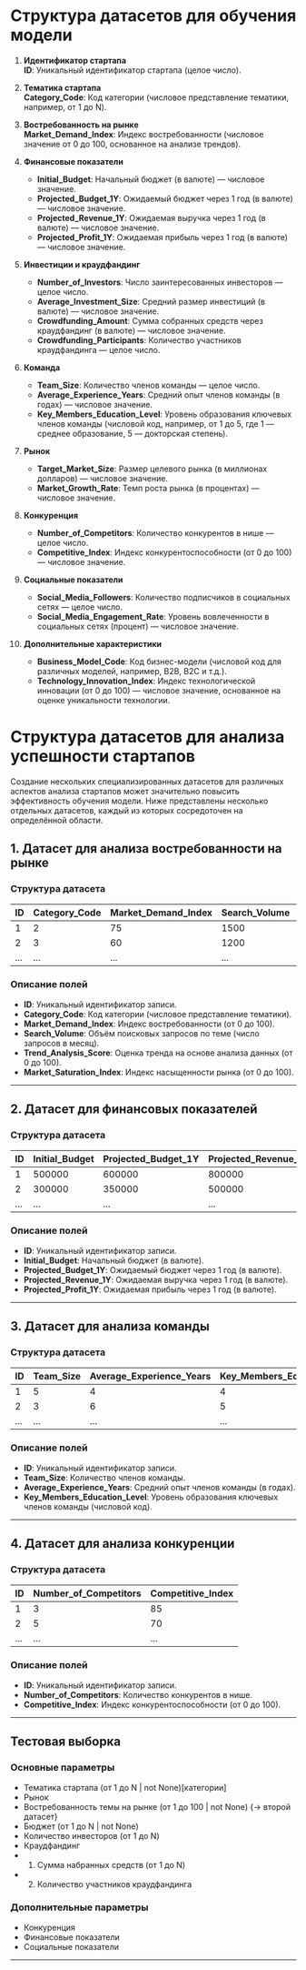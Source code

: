 # Структура датасетов для обучения модели 

1. **Идентификатор стартапа**  
   **ID**: Уникальный идентификатор стартапа (целое число).

2. **Тематика стартапа**  
   **Category_Code**: Код категории (числовое представление тематики, например, от 1 до N).

3. **Востребованность на рынке**  
   **Market_Demand_Index**: Индекс востребованности (числовое значение от 0 до 100, основанное на анализе трендов).

4. **Финансовые показатели**  
   - **Initial_Budget**: Начальный бюджет (в валюте) — числовое значение.  
   - **Projected_Budget_1Y**: Ожидаемый бюджет через 1 год (в валюте) — числовое значение.  
   - **Projected_Revenue_1Y**: Ожидаемая выручка через 1 год (в валюте) — числовое значение.  
   - **Projected_Profit_1Y**: Ожидаемая прибыль через 1 год (в валюте) — числовое значение.  

5. **Инвестиции и краудфандинг**  
   - **Number_of_Investors**: Число заинтересованных инвесторов — целое число.  
   - **Average_Investment_Size**: Средний размер инвестиций (в валюте) — числовое значение.  
   - **Crowdfunding_Amount**: Сумма собранных средств через краудфандинг (в валюте) — числовое значение.  
   - **Crowdfunding_Participants**: Количество участников краудфандинга — целое число.  

6. **Команда**  
   - **Team_Size**: Количество членов команды — целое число.  
   - **Average_Experience_Years**: Средний опыт членов команды (в годах) — числовое значение.  
   - **Key_Members_Education_Level**: Уровень образования ключевых членов команды (числовой код, например, от 1 до 5, где 1 — среднее образование, 5 — докторская степень).  

7. **Рынок**  
   - **Target_Market_Size**: Размер целевого рынка (в миллионах долларов) — числовое значение.  
   - **Market_Growth_Rate**: Темп роста рынка (в процентах) — числовое значение.  

8. **Конкуренция**  
   - **Number_of_Competitors**: Количество конкурентов в нише — целое число.  
   - **Competitive_Index**: Индекс конкурентоспособности (от 0 до 100) — числовое значение.  

9. **Социальные показатели**  
   - **Social_Media_Followers**: Количество подписчиков в социальных сетях — целое число.  
   - **Social_Media_Engagement_Rate**: Уровень вовлеченности в социальных сетях (процент) — числовое значение.  

10. **Дополнительные характеристики**  
    - **Business_Model_Code**: Код бизнес-модели (числовой код для различных моделей, например, B2B, B2C и т.д.).  
    - **Technology_Innovation_Index**: Индекс технологической инновации (от 0 до 100) — числовое значение, основанное на оценке уникальности технологии.

# Структура датасетов для анализа успешности стартапов

Создание нескольких специализированных датасетов для различных аспектов анализа стартапов может значительно повысить эффективность обучения модели. Ниже представлены несколько отдельных датасетов, каждый из которых сосредоточен на определённой области.

## 1. Датасет для анализа востребованности на рынке

### Структура датасета

| ID | Category_Code | Market_Demand_Index | Search_Volume | Trend_Analysis_Score | Market_Saturation_Index |
|----|---------------|---------------------|----------------|-----------------------|-------------------------|
| 1  |       2       |          75         |      1500      |           80          |           40            |
| 2  |       3       |          60         |      1200      |           70          |           50            |
| ...|      ...      |         ...         |       ...      |           ...         |           ...           |

### Описание полей
- **ID**: Уникальный идентификатор записи.
- **Category_Code**: Код категории (числовое представление тематики).
- **Market_Demand_Index**: Индекс востребованности (от 0 до 100).
- **Search_Volume**: Объём поисковых запросов по теме (число запросов в месяц).
- **Trend_Analysis_Score**: Оценка тренда на основе анализа данных (от 0 до 100).
- **Market_Saturation_Index**: Индекс насыщенности рынка (от 0 до 100).

---

## 2. Датасет для финансовых показателей

### Структура датасета

| ID | Initial_Budget | Projected_Budget_1Y | Projected_Revenue_1Y | Projected_Profit_1Y |
|----|-----------------|----------------------|-----------------------|----------------------|
| 1  |      500000     |        600000        |         800000         |         200000        |
| 2  |      300000     |        350000        |         500000         |         150000        |
| ...|       ...       |          ...         |          ...           |          ...         |

### Описание полей
- **ID**: Уникальный идентификатор записи.
- **Initial_Budget**: Начальный бюджет (в валюте).
- **Projected_Budget_1Y**: Ожидаемый бюджет через 1 год (в валюте).
- **Projected_Revenue_1Y**: Ожидаемая выручка через 1 год (в валюте).
- **Projected_Profit_1Y**: Ожидаемая прибыль через 1 год (в валюте).

---

## 3. Датасет для анализа команды

### Структура датасета

| ID | Team_Size | Average_Experience_Years | Key_Members_Education_Level |
|----|-----------|---------------------------|-----------------------------|
| 1  |     5     |            4              |             4               |
| 2  |     3     |            6              |             5               |
| ...|    ...    |           ...             |            ...              |

### Описание полей
- **ID**: Уникальный идентификатор записи.
- **Team_Size**: Количество членов команды.
- **Average_Experience_Years**: Средний опыт членов команды (в годах).
- **Key_Members_Education_Level**: Уровень образования ключевых членов команды (числовой код).

---

## 4. Датасет для анализа конкуренции

### Структура датасета

| ID | Number_of_Competitors | Competitive_Index |
|----|-----------------------|------------------|
| 1  |          3            |        85        |
| 2  |          5            |        70        |
| ...|         ...           |        ...       |

### Описание полей
- **ID**: Уникальный идентификатор записи.
- **Number_of_Competitors**: Количество конкурентов в нише.
- **Competitive_Index**: Индекс конкурентоспособности (от 0 до 100).

---

## Тестовая выборка

### Основные параметры 

* Тематика стартапа (от 1 до N | not None)[категории]
* Рынок
* Востребованность темы на рынке (от 1 до 100 | not None) {-> второй датасет}
* Бюджет (от 1 до N | not None)
* Количество инвесторов (от 1 до N)
* Краудфандинг
* 1. Сумма набранных средств (от 1 до N)
* 2. Количество участников краудфандинга

### Дополнительные параметры

* Конкуренция
* Финансовые показатели
* Социальные показатели

---
